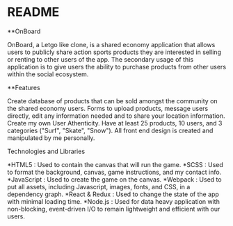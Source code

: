 # README

**OnBoard

OnBoard, a Letgo like clone, is a shared economy application that allows users to publicly share action sports products they are interested in selling or renting to other users of the app. The secondary usage of this application is to give users the ability to purchase products from other users within the social ecosystem.

**Features

Create database of products that can be sold amongst the community on the shared economy users. 
Forms to upload products, message users directly, edit any information needed and to share your location information.
Create my own User Athenticity.
Have at least 25 products, 10 users, and 3 categories ("Surf", "Skate", "Snow").
All front end design is created and manipulated by me personally.

Technologies and Libraries

*HTML5 : Used to contain the canvas that will run the game.
*SCSS : Used to format the background, canvas, game instructions, and my contact info.
*JavaScript : Used to create the game on the canvas.
*Webpack : Used to put all assets, including Javascript, images, fonts, and CSS, in a dependency graph.
*React & Redux : Used to change the state of the app with minimal loading time.
*Node.js : Used for data heavy application with non-blocking, event-driven I/O to remain lightweight and efficient with our users.
